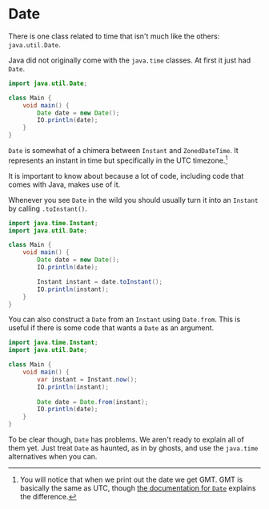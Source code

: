 # Date

There is one class related to time that isn't much like the others: `java.util.Date`.

Java did not originally come with the `java.time` classes. At first it just had `Date`.

```java
import java.util.Date;

class Main {
    void main() {
        Date date = new Date();
        IO.println(date);
    }
}
```

`Date` is somewhat of a chimera between `Instant` and `ZonedDateTime`. It represents an instant in time but specifically in the UTC timezone.[^gmt]

It is important to know about because a lot of code, including code that comes with Java, makes use of it.

Whenever you see `Date` in the wild you should usually turn it into an `Instant` by
calling `.toInstant()`.

```java
import java.time.Instant;
import java.util.Date;

class Main {
    void main() {
        Date date = new Date();
        IO.println(date);

        Instant instant = date.toInstant();
        IO.println(instant);
    }
}
```

You can also construct a `Date` from an `Instant` using `Date.from`. This is useful if there is some code that wants a `Date` as an argument.

```java
import java.time.Instant;
import java.util.Date;

class Main {
    void main() {
        var instant = Instant.now();
        IO.println(instant);
        
        Date date = Date.from(instant);
        IO.println(date);
    }
}
```

To be clear though, `Date` has problems. We aren't ready to explain all of them yet. Just treat `Date` as haunted, as in by ghosts, and use the `java.time` alternatives when you can.

[^gmt]: You will notice that when we print out the date we get GMT. GMT is basically the same as UTC, though [the documentation for `Date`](https://docs.oracle.com/en/java/javase/25/docs/api/java.base/java/util/Date.html) explains the difference.